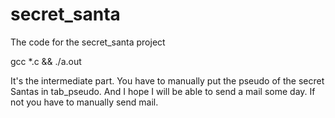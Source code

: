 # secret_santa
The code for the secret_santa project

gcc *.c && ./a.out

It's the intermediate part. You have to manually put the pseudo of the secret Santas in tab_pseudo.
And I hope I will be able to send a mail some day. If not you have to manually send mail.